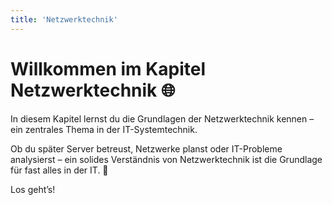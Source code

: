 ```yaml
---
title: 'Netzwerktechnik'
---
```


# Willkommen im Kapitel Netzwerktechnik 🌐

In diesem Kapitel lernst du die Grundlagen der Netzwerktechnik kennen – ein zentrales Thema in der IT-Systemtechnik.

Ob du später Server betreust, Netzwerke planst oder IT-Probleme analysierst – ein solides Verständnis von Netzwerktechnik ist die Grundlage für fast alles in der IT. 🚀

Los geht’s!

